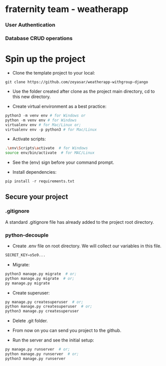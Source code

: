 # fraternity team - weatherapp

### User Authentication
### Database CRUD operations


# Spin up the project

- Clone the template project to your local:
```git
git clone https://github.com/zeyasar/weatherapp-withgroup-django
```

- Use the folder created after clone as the project main directory, cd to this new directory.

- Create virtual environment as a best practice:
```py
python3 -m venv env # for Windows or
python -m venv env # for Windows
virtualenv env # for Mac/Linux or;
virtualenv env -p python3 # for Mac/Linux
```

- Activate scripts:
```bash
.\env\Scripts\activate  # for Windows
source env/bin/activate  # for MAC/Linux
```

- See the (env) sign before your command prompt.

- Install dependencies:
```py
pip install -r requirements.txt
```

## Secure your project

### .gitignore

A standard .gitignore file has already added to the project root directory. 

### python-decouple

- Create .env file on root directory. We will collect our variables in this file.
```py
SECRET_KEY=o5o9...
```

- Migrate:
```bash
python3 manage.py migrate  # or;
python manage.py migrate  # or;
py manage.py migrate
```

- Create superuser:
```bash
py manage.py createsuperuser  # or;
python manage.py createsuperuser  # or;
python3 manage.py createsuperuser
```

- Delete .git folder.

- From now on you can send you project to the github.

- Run the server and see the initial setup:
```bash
py manage.py runserver  # or;
python manage.py runserver  # or;
python3 manage.py runserver
```


